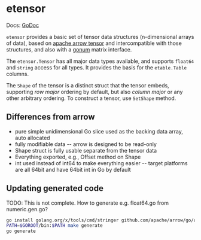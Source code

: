 # etensor

Docs: [GoDoc](https://pkg.go.dev/github.com/emer/etable/etensor)

`etensor` provides a basic set of tensor data structures (n-dimensional arrays of data), based on [apache arrow tensor](https://github.com/apache/arrow/tree/master/go/arrow/tensor) and intercompatible with those structures, and also with a [gonum](https://github.com/gonum/gonum) matrix interface.

The `etensor.Tensor` has all major data types available, and supports `float64` and `string` access for all types.  It provides the basis for the `etable.Table` columns.

The `Shape` of the tensor is a distinct struct that the tensor embeds, supporting *row major* ordering by default, but also *column major* or any other arbitrary ordering.  To construct a tensor, use `SetShape` method.

## Differences from arrow

* pure simple unidimensional Go slice used as the backing data array, auto allocated
* fully modifiable data -- arrow is designed to be read-only
* Shape struct is fully usable separate from the tensor data
* Everything exported, e.g., Offset method on Shape
* int used instead of int64 to make everything easier -- target platforms are all 64bit and have 64bit int in Go by default

## Updating generated code

TODO: This is not complete. How to generate e.g. float64.go from numeric.gen.go?

```sh
go install golang.org/x/tools/cmd/stringer github.com/apache/arrow/go/arrow/_tools/tmpl
PATH=$GOROOT/bin:$PATH make generate
go generate
```
